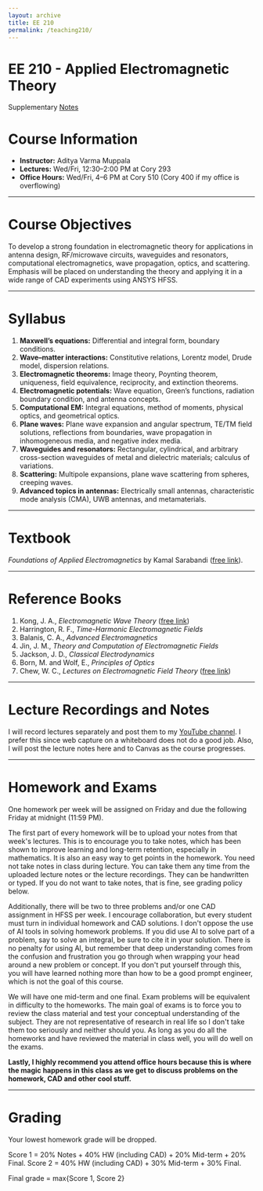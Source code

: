```yaml
---
layout: archive
title: EE 210
permalink: /teaching210/
---
```


# EE 210 - Applied Electromagnetic Theory

Supplementary [Notes](https://adityamuppala.github.io/assets/Notes_EE210/EE210_Supplementary_Notes.pdf) 

# Course Information
- **Instructor:** Aditya Varma Muppala  
- **Lectures:** Wed/Fri, 12:30–2:00 PM at Cory 293  
- **Office Hours:** Wed/Fri, 4–6 PM at Cory 510 (Cory 400 if my office is overflowing)  

---

# Course Objectives
To develop a strong foundation in electromagnetic theory for applications in antenna design, RF/microwave circuits, waveguides and resonators, computational electromagnetics, wave propagation, optics, and scattering. Emphasis will be placed on understanding the theory and applying it in a wide range of CAD experiments using ANSYS HFSS.

---

# Syllabus
1. **Maxwell’s equations:** Differential and integral form, boundary conditions.  
2. **Wave–matter interactions:** Constitutive relations, Lorentz model, Drude model, dispersion relations.  
3. **Electromagnetic theorems:** Image theory, Poynting theorem, uniqueness, field equivalence, reciprocity, and extinction theorems.  
4. **Electromagnetic potentials:** Wave equation, Green’s functions, radiation boundary condition, and antenna concepts.  
5. **Computational EM:** Integral equations, method of moments, physical optics, and geometrical optics.  
6. **Plane waves:** Plane wave expansion and angular spectrum, TE/TM field solutions, reflections from boundaries, wave propagation in inhomogeneous media, and negative index media.  
7. **Waveguides and resonators:** Rectangular, cylindrical, and arbitrary cross-section waveguides of metal and dielectric materials; calculus of variations.  
8. **Scattering:** Multipole expansions, plane wave scattering from spheres, creeping waves.  
9. **Advanced topics in antennas:** Electrically small antennas, characteristic mode analysis (CMA), UWB antennas, and metamaterials.  

---

# Textbook
*Foundations of Applied Electromagnetics* by Kamal Sarabandi ([free link](https://docs.google.com/forms/d/e/1FAIpQLSdwS2OFvMreCd0zeQNcSq49jNxKXG6-WjLOxOp58ATj1ff68Q/viewform)).

---

# Reference Books
1. Kong, J. A., *Electromagnetic Wave Theory* ([free link](https://engineering.purdue.edu/wcchew/ece604f19/Supplementary%20Texts/KONG_JA_Elecrromagnetic_Wave_Theory-revised.pdf))  
2. Harrington, R. F., *Time-Harmonic Electromagnetic Fields*  
3. Balanis, C. A., *Advanced Electromagnetics*  
4. Jin, J. M., *Theory and Computation of Electromagnetic Fields*  
5. Jackson, J. D., *Classical Electrodynamics*  
6. Born, M. and Wolf, E., *Principles of Optics*  
7. Chew, W. C., *Lectures on Electromagnetic Field Theory* ([free link](https://engineering.purdue.edu/wcchew/ece604f20/EMFTAll.pdf))  

---

# Lecture Recordings and Notes
I will record lectures separately and post them to my [YouTube channel](https://www.youtube.com/@adityavarmamuppala). I prefer this since web capture on a whiteboard does not do a good job. Also, I will post the lecture notes here and to Canvas as the course progresses.

---

# Homework and Exams
One homework per week will be assigned on Friday and due the following Friday at midnight (11:59 PM). 

The first part of every homework will be to upload your notes from that week's lectures. This is to encourage you to take notes, which has been shown to improve learning and long-term retention, especially in mathematics. It is also an easy way to get points in the homework. You need not take notes in class during lecture. You can take them any time from the uploaded lecture notes or the lecture recordings. They can be handwritten or typed. If you do not want to take notes, that is fine, see grading policy below.

Additionally, there will be two to three problems and/or one CAD assignment in HFSS per week. I encourage collaboration, but every student must turn in individual homework and CAD solutions. I don't oppose the use of AI tools in solving homework problems. If you did use AI to solve part of a problem, say to solve an integral, be sure to cite it in your solution. There is no penalty for using AI, but remember that deep understanding comes from the confusion and frustration you go through when wrapping your head around a new problem or concept. If you don't put yourself through this, you will have learned nothing more than how to be a good prompt engineer, which is not the goal of this course.

We will have one mid-term and one final. Exam problems will be equivalent in difficulty to the homeworks. The main goal of exams is to force you to review the class material and test your conceptual understanding of the subject. They are not representative of research in real life so I don't take them too seriously and neither should you. As long as you do all the homeworks and have reviewed the material in class well, you will do well on the exams.

**Lastly, I highly recommend you attend office hours because this is where the magic happens in this class as we get to discuss problems on the homework, CAD and other cool stuff.**

---

# Grading
Your lowest homework grade will be dropped.

Score 1 = 20% Notes + 40% HW (including CAD) + 20% Mid-term + 20% Final.
Score 2 = 40% HW (including CAD) + 30% Mid-term + 30% Final.

Final grade = max{Score 1, Score 2}
